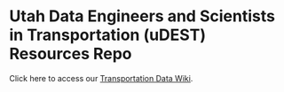 # Utah Data Engineers and Scientists in Transportation (uDEST) Resources Repo

Click here to access our [Transportation Data Wiki](https://github.com/utahDEST/resources/wiki/Utah-Transportation-Data-Wiki).
